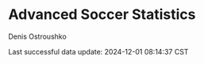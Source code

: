 # Advanced Soccer Statistics
Denis Ostroushko

<!-- gfm -->

Last successful data update: 2024-12-01 08:14:37 CST
